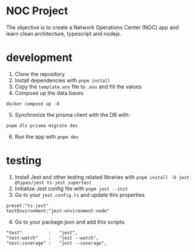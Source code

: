 # NOC Project

The objective is to create a Network Operations Center (NOC) app and learn clean architecture, typescript and nodejs.

# development

1. Clone the repository
2. Install dependencies with `pnpm install`
3. Copy the `template.env` file to `.env` and fill the values
4. Compose up the data bases

```
docker compose up -d
```

5. Synchronize the prisma client with the DB with:

```
pnpm dlx prisma migrate dev
```

6. Run the app with `pnpm dev`

# testing

1. Install Jest and other testing related libraries with `pnpm install -D jest @types/jest ts-jest supertest`
2. Initialize Jest config file with `pnpm jest --init`
3. Go to your `jest.config.ts` and update this properties

```
preset:"ts-jest"
testEnvironment:"jest-environment-node"
```

4. Go to your package.json and add this scripts:

```
"test"          :   "jest",
"test:watch"    :   "jest --watch",
"test:coverage" :   "jest --coverage",
```
